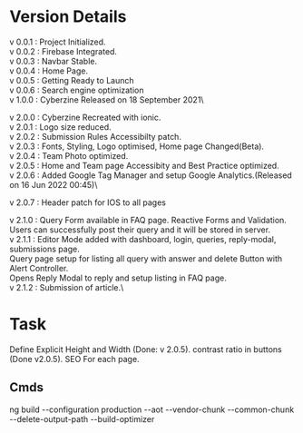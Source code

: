 # Version Details 
v 0.0.1 : Project Initialized.\
v 0.0.2 : Firebase Integrated.\
v 0.0.3 : Navbar Stable.\
v 0.0.4 : Home Page.\
v 0.0.5 : Getting Ready to Launch\
v 0.0.6 : Search engine optimization\
v 1.0.0 : Cyberzine Released on 18 September 2021\

v 2.0.0 : Cyberzine Recreated with ionic.\
v 2.0.1 : Logo size reduced.\
v 2.0.2 : Submission Rules Accessibilty patch.\
v 2.0.3 : Fonts, Styling, Logo optimised, Home page Changed(Beta).\
v 2.0.4 : Team Photo optimized.\
v 2.0.5 : Home and Team page Accessibity and Best Practice optimized.\
v 2.0.6 : Added Google Tag Manager and setup Google Analytics.(Released on 16 Jun 2022 00:45)\

v 2.0.7 : Header patch for IOS  to all pages

v 2.1.0 : Query Form available in FAQ page. Reactive Forms and Validation.\
          Users can successfully post their query and it will be stored in server.\
v 2.1.1 : Editor Mode added with dashboard, login, queries, reply-modal, submissions page.\
          Query page setup for listing all query with answer and delete Button with Alert Controller.\
          Opens Reply Modal to reply and setup listing in FAQ page.\
v 2.1.2 : Submission of article.\
# Task

Define Explicit Height and Width (Done: v 2.0.5).
contrast ratio in buttons (Done v2.0.5).
SEO For each page.

## Cmds
ng build --configuration production --aot --vendor-chunk --common-chunk --delete-output-path --build-optimizer
